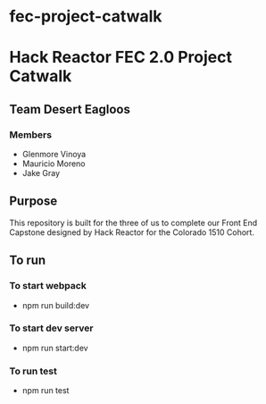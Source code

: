 # fec-project-catwalk
# Hack Reactor FEC 2.0 Project Catwalk

## Team Desert Eagloos

### Members
- Glenmore Vinoya
- Mauricio Moreno
- Jake Gray

## Purpose

This repository is built for the three of us to complete our Front End Capstone designed by Hack Reactor for the Colorado 1510 Cohort.

## To run

### To start webpack
- npm run build:dev

### To start dev server
- npm run start:dev

### To run test
- npm run test
